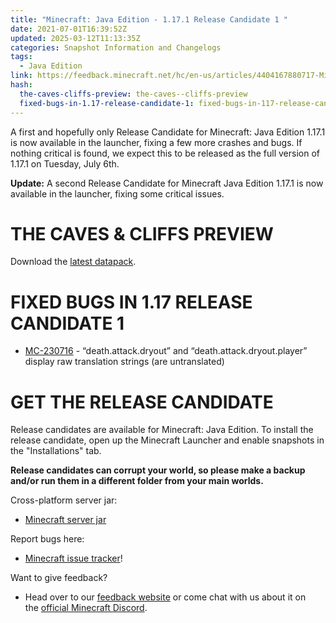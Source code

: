 ```yaml
---
title: "Minecraft: Java Edition - 1.17.1 Release Candidate 1 "
date: 2021-07-01T16:39:52Z
updated: 2025-03-12T11:13:35Z
categories: Snapshot Information and Changelogs
tags:
  - Java Edition
link: https://feedback.minecraft.net/hc/en-us/articles/4404167880717-Minecraft-Java-Edition-1-17-1-Release-Candidate-1
hash:
  the-caves-cliffs-preview: the-caves--cliffs-preview
  fixed-bugs-in-1.17-release-candidate-1: fixed-bugs-in-117-release-candidate-1
---
```


A first and hopefully only Release Candidate for Minecraft: Java Edition 1.17.1 is now available in the launcher, fixing a few more crashes and bugs. If nothing critical is found, we expect this to be released as the full version of 1.17.1 on Tuesday, July 6th.

**Update:** A second Release Candidate for Minecraft Java Edition 1.17.1 is now available in the launcher, fixing some critical issues.

# THE CAVES & CLIFFS PREVIEW

Download the [latest datapack](https://launcher.mojang.com/v1/objects/622bf0fd298e1e164ecd05d866045ed5941283cf/CavesAndCliffsPreview.zip).

# FIXED BUGS IN 1.17 RELEASE CANDIDATE 1

- [MC-230716](https://bugs.mojang.com/browse/MC-230716) - “death.attack.dryout” and “death.attack.dryout.player” display raw translation strings (are untranslated)

# GET THE RELEASE CANDIDATE

Release candidates are available for Minecraft: Java Edition. To install the release candidate, open up the Minecraft Launcher and enable snapshots in the "Installations" tab.

**Release candidates can corrupt your world, so please make a backup and/or run them in a different folder from your main worlds.**

Cross-platform server jar:

- [Minecraft server jar](https://launcher.mojang.com/v1/objects/b93cbcf6c65b92621d67b735e8610f7682f54694/server.jar)

Report bugs here:

- [Minecraft issue tracker](https://aka.ms/snapshotbugs?ref=blog)!

Want to give feedback?

- Head over to our [feedback website](https://aka.ms/snapshotfeedback) or come chat with us about it on the [official Minecraft Discord](https://discordapp.com/invite/minecraft).

